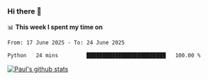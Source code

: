 ### Hi there 👋

📊 **This week I spent my time on**
<!--START_SECTION:waka-->

```txt
From: 17 June 2025 - To: 24 June 2025

Python   24 mins         █████████████████████████   100.00 %
```

<!--END_SECTION:waka-->


[![Paul's github stats](https://github-readme-stats.vercel.app/api?username=mickeyouyou&theme=dracula&show_icons=true)](https://github.com/anuraghazra/github-readme-stats)
